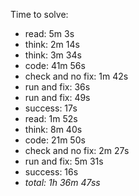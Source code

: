 Time to solve:

- read: 5m 3s
- think: 2m 14s
- think: 3m 34s
- code: 41m 56s
- check and no fix: 1m 42s
- run and fix: 36s
- run and fix: 49s
- success: 17s
- read: 1m 52s
- think: 8m 40s
- code: 21m 50s
- check and no fix: 2m 27s
- run and fix: 5m 31s
- success: 16s
- _total: 1h 36m 47ss_
